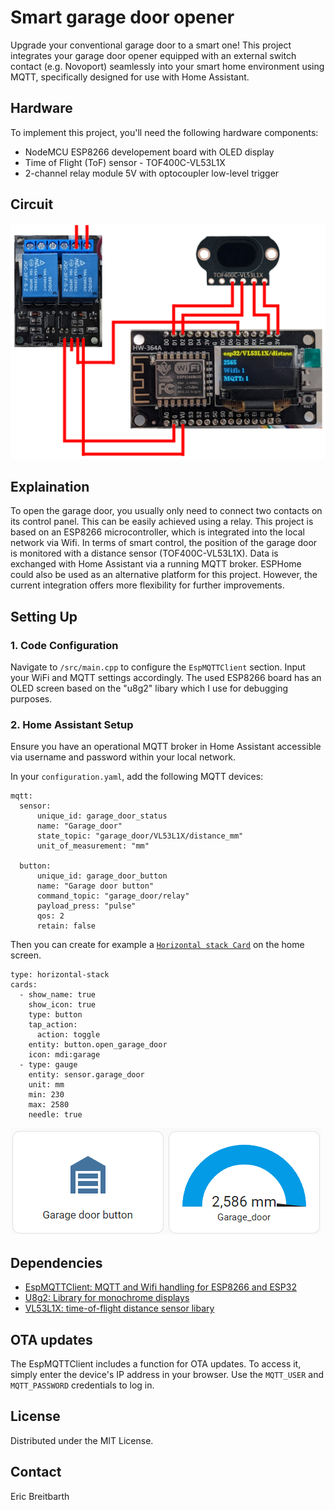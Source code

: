 # Smart garage door opener

Upgrade your conventional garage door to a smart one! This project integrates your garage door opener equipped with an external switch contact (e.g. Novoport) seamlessly into your smart home environment using MQTT, specifically designed for use with Home Assistant.

## Hardware

To implement this project, you'll need the following hardware components:
- NodeMCU ESP8266 developement board with OLED display
- Time of Flight (ToF) sensor - TOF400C-VL53L1X
- 2-channel relay module 5V with optocoupler low-level trigger


## Circuit

![circuit](./img/circuit.png)

## Explaination

To open the garage door, you usually only need to connect two contacts on its control panel. This can be easily achieved using a relay. This project is based on an ESP8266 microcontroller, which is integrated into the local network via Wifi. In terms of smart control, the position of the garage door is monitored with a distance sensor (TOF400C-VL53L1X). Data is exchanged with Home Assistant via a running MQTT broker. ESPHome could also be used as an alternative platform for this project. However, the current integration offers more flexibility for further improvements.

## Setting Up

### 1. Code Configuration
Navigate to `/src/main.cpp` to configure the `EspMQTTClient` section. Input your WiFi and MQTT settings accordingly. The used ESP8266 board has an OLED screen based on the "u8g2" libary which I use for debugging purposes.

### 2. Home Assistant Setup
Ensure you have an operational MQTT broker in Home Assistant accessible via username and password within your local network.

In your `configuration.yaml`, add the following MQTT devices:

```
mqtt:
  sensor:
      unique_id: garage_door_status
      name: "Garage_door"
      state_topic: "garage_door/VL53L1X/distance_mm"
      unit_of_measurement: "mm"

  button:
      unique_id: garage_door_button
      name: "Garage door button"
      command_topic: "garage_door/relay"
      payload_press: "pulse"
      qos: 2
      retain: false
```


Then you can create for example a [`Horizontal stack Card`](https://www.home-assistant.io/dashboards/horizontal-stack) on the home screen.

```
type: horizontal-stack
cards:
  - show_name: true
    show_icon: true
    type: button
    tap_action:
      action: toggle
    entity: button.open_garage_door
    icon: mdi:garage
  - type: gauge
    entity: sensor.garage_door
    unit: mm
    min: 230
    max: 2580
    needle: true
```

![hassio_card](./img/home_assistant_card.png)


## Dependencies

- [EspMQTTClient: MQTT and Wifi handling for ESP8266 and ESP32](https://github.com/plapointe6/EspMQTTClient)
- [U8g2: Library for monochrome displays](https://github.com/olikraus/u8g2)
- [VL53L1X: time-of-flight distance sensor libary](https://github.com/pololu/vl53l1x-arduino)


## OTA updates
The EspMQTTClient includes a function for OTA updates. To access it, simply enter the device's IP address in your browser. Use the `MQTT_USER` and `MQTT_PASSWORD` credentials to log in.

## License

Distributed under the MIT License.


## Contact

Eric Breitbarth